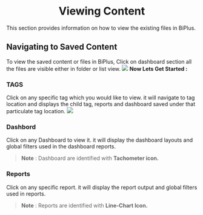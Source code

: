 


<center><h1>Viewing Content</h1></center>

This section provides information on how to view the existing files in BiPlus.

## Navigating to Saved Content 

To view the saved content or files in BiPlus, Click on dashboard section all the files are visible either in folder or list view.
![
](https://raw.githubusercontent.com/sv18042016/fp1/65a7a2016e969da008299fa05bf06e3a17cffa5d/images/view_content.png)
**Now Lets Get Started :**

### TAGS
Click on any specific tag which you would like to view. it will navigate to tag location and displays the child tag, reports and dashboard saved under that particulate tag location.
![
](https://raw.githubusercontent.com/sv18042016/fp1/65a7a2016e969da008299fa05bf06e3a17cffa5d/images/tag.png)
### Dashbord
 Click on any Dashboard to view it. it will display the dashboard layouts and global filters used in the dashboard reports.
> **Note** : Dashboard are identified with **Tachometer icon.**

 ### Reports
 Click on any specific report. it will display the report output and global filters used in reports.
> **Note** : Reports are identified with **Line-Chart Icon.**





<!--stackedit_data:
eyJoaXN0b3J5IjpbLTE4MTMxNDAxNzksMTE1OTY0MzQ5MCwxMT
k1MjUzNTExLDcwMTQ3OTA0MiwxNTM2NDY5MjQ4XX0=
-->